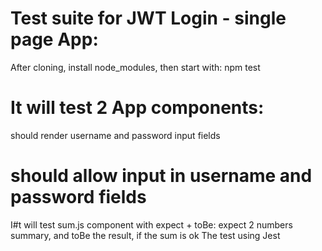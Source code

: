 # Test suite for JWT Login - single page App:
After cloning, install node_modules, then start with: npm test

# It will test 2 App components:
should render username and password input fields

# should allow input in username and password fields

I#t will test sum.js component with expect + toBe:
expect 2 numbers summary, and toBe the result, if the sum is ok
The test using Jest
